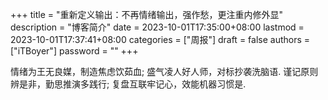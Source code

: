 +++
title = "重新定义输出：不再情绪输出，强作愁，更注重内修外显"
description = "博客简介"
date = 2023-10-01T17:35:00+08:00
lastmod = 2023-10-01T17:37:41+08:00
categories = ["周报"]
draft = false
authors = ["iTBoyer"]
password = ""
+++

情绪为王无良媒，制造焦虑饮茹血; 盛气凌人好人师，对标抄袭洗脑语. 谨记原则辨是非，勤思推演多践行; 复盘互联牢记心，效能机器习惯是. 

